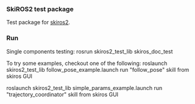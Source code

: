 ###  SkiROS2 test package

Test package for [skiros2](https://github.com/RVMI/skiros2).

### Run

Single components testing:
  rosrun skiros2_test_lib skiros_doc_test

To try some examples, checkout one of the following:
  roslaunch skiros2_test_lib follow_pose_example.launch
  run "follow_pose" skill from skiros GUI

  roslaunch skiros2_test_lib simple_params_example.launch
  run "trajectory_coordinator" skill from skiros GUI
